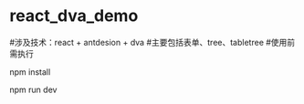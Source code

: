 # react_dva_demo
#涉及技术：react + antdesion + dva
#主要包括表单、tree、tabletree
#使用前需执行

npm install


npm run dev
 
